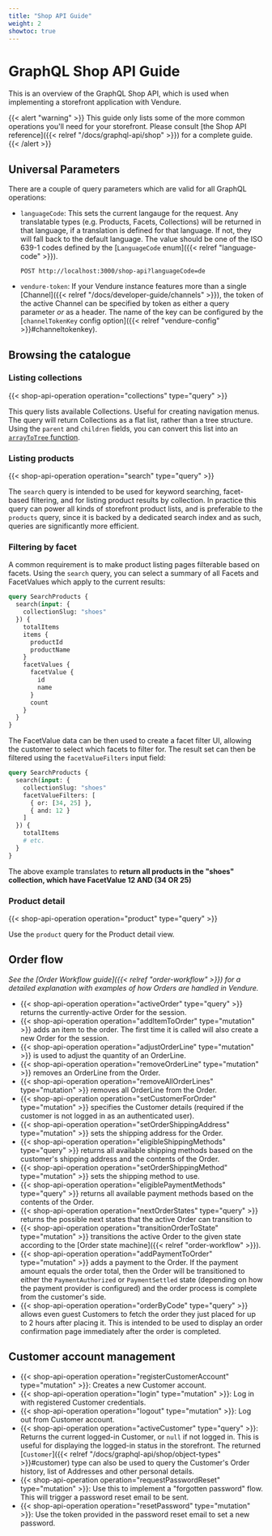 ```yaml
---
title: "Shop API Guide"
weight: 2
showtoc: true
---
```


# GraphQL Shop API Guide

This is an overview of the GraphQL Shop API, which is used when implementing a storefront application with Vendure. 

{{< alert "warning" >}}
This guide only lists some of the more common operations you'll need for your storefront. Please consult [the Shop API reference]({{< relref "/docs/graphql-api/shop" >}}) for a complete guide.
{{< /alert >}}

## Universal Parameters

There are a couple of query parameters which are valid for all GraphQL operations:

* `languageCode`: This sets the current langauge for the request. Any translatable types (e.g. Products, Facets, Collections) will be returned in that language, if a translation is defined for that language. If not, they will fall back to the default language. The value should be one of the ISO 639-1 codes defined by the [`LanguageCode` enum]({{< relref "language-code" >}}).

  ```text
  POST http://localhost:3000/shop-api?languageCode=de
  ```
* `vendure-token`: If your Vendure instance features more than a single [Channel]({{< relref "/docs/developer-guide/channels" >}}), the token of the active Channel can be specified by token as either a query parameter _or_ as a header. The name of the key can be configured by the [`channelTokenKey` config option]({{< relref "vendure-config" >}}#channeltokenkey).

## Browsing the catalogue

### Listing collections

{{< shop-api-operation operation="collections" type="query" >}}

This query lists available Collections. Useful for creating navigation menus. The query will return Collections as a flat list, rather than a tree structure. Using the `parent` and `children` fields, you can convert this list into an [`arrayToTree` function](https://github.com/vendure-ecommerce/storefront/blob/8848e9e0540c12e0eb964a90ca8accabccb4fbfa/src/app/core/components/collections-menu/array-to-tree.ts).

### Listing products

{{< shop-api-operation operation="search" type="query" >}}

The `search` query is intended to be used for keyword searching, facet-based filtering, and for listing product results by collection. In practice this query can power all kinds of storefront product lists, and is preferable to the `products` query, since it is backed by a dedicated search index and as such, queries are significantly more efficient.

### Filtering by facet

A common requirement is to make product listing pages filterable based on facets. Using the `search` query, you can select a summary of all Facets and FacetValues which apply to the current results:

```GraphQL
query SearchProducts {
  search(input: {
    collectionSlug: "shoes"
  }) {
    totalItems
    items {
      productId
      productName
    }
    facetValues {
      facetValue {
        id
        name
      }
      count
    }
  }
}
```
The FacetValue data can be then used to create a facet filter UI, allowing the customer to select which facets to filter for. The result set can then be filtered using the `facetValueFilters` input field:

```GraphQL
query SearchProducts {
  search(input: {
    collectionSlug: "shoes"
    facetValueFilters: [
      { or: [34, 25] },
      { and: 12 }
    ]
  }) {
    totalItems
    # etc.
  }
}
```

The above example translates to **return all products in the "shoes" collection, which have FacetValue 12 AND (34 OR 25)**

### Product detail

{{< shop-api-operation operation="product" type="query" >}}

Use the `product` query for the Product detail view.

## Order flow

*See the [Order Workflow guide]({{< relref "order-workflow" >}}) for a detailed explanation with examples of how Orders are handled in Vendure.*

* {{< shop-api-operation operation="activeOrder" type="query" >}} returns the currently-active Order for the session.
* {{< shop-api-operation operation="addItemToOrder" type="mutation" >}} adds an item to the order. The first time it is called will also create a new Order for the session.
* {{< shop-api-operation operation="adjustOrderLine" type="mutation" >}} is used to adjust the quantity of an OrderLine.
* {{< shop-api-operation operation="removeOrderLine" type="mutation" >}} removes an OrderLine from the Order.
* {{< shop-api-operation operation="removeAllOrderLines" type="mutation" >}} removes all OrderLine from the Order.
* {{< shop-api-operation operation="setCustomerForOrder" type="mutation" >}} specifies the Customer details (required if the customer is not logged in as an authenticated user).
* {{< shop-api-operation operation="setOrderShippingAddress" type="mutation" >}} sets the shipping address for the Order.
* {{< shop-api-operation operation="eligibleShippingMethods" type="query" >}} returns all available shipping methods based on the customer's shipping address and the contents of the Order.
* {{< shop-api-operation operation="setOrderShippingMethod" type="mutation" >}} sets the shipping method to use.
* {{< shop-api-operation operation="eligiblePaymentMethods" type="query" >}} returns all available payment methods based on the contents of the Order.
* {{< shop-api-operation operation="nextOrderStates" type="query" >}} returns the possible next states that the active Order can transition to
* {{< shop-api-operation operation="transitionOrderToState" type="mutation" >}} transitions the active Order to the given state according to the [Order state machine]({{< relref "order-workflow" >}}).
* {{< shop-api-operation operation="addPaymentToOrder" type="mutation" >}} adds a payment to the Order. If the payment amount equals the order total, then the Order will be transitioned to either the `PaymentAuthorized` or `PaymentSettled` state (depending on how the payment provider is configured) and the order process is complete from the customer's side.
* {{< shop-api-operation operation="orderByCode" type="query" >}} allows even guest Customers to fetch the order they just placed for up to 2 hours after placing it. This is intended to be used to display an order confirmation page immediately after the order is completed.


## Customer account management

* {{< shop-api-operation operation="registerCustomerAccount" type="mutation" >}}: Creates a new Customer account.
* {{< shop-api-operation operation="login" type="mutation" >}}: Log in with registered Customer credentials.
* {{< shop-api-operation operation="logout" type="mutation" >}}: Log out from Customer account.
* {{< shop-api-operation operation="activeCustomer" type="query" >}}: Returns the current logged-in Customer, or `null` if not logged in. This is useful for displaying the logged-in status in the storefront. The returned [`Customer`]({{< relref "/docs/graphql-api/shop/object-types" >}}#customer) type can also be used to query the Customer's Order history, list of Addresses and other personal details.
* {{< shop-api-operation operation="requestPasswordReset" type="mutation" >}}: Use this to implement a "forgotten password" flow. This will trigger a password reset email to be sent.
* {{< shop-api-operation operation="resetPassword" type="mutation" >}}: Use the token provided in the password reset email to set a new password.

